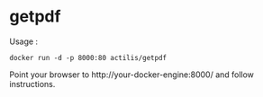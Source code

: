 # getpdf

Usage : 
```shell
docker run -d -p 8000:80 actilis/getpdf
```

Point your browser to http://your-docker-engine:8000/ and follow instructions.


